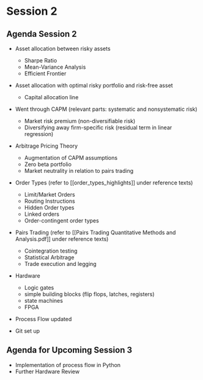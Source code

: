 # Session 2

## Agenda Session 2
- Asset allocation between risky assets
	- Sharpe Ratio
	- Mean-Variance Analysis
	- Efficient Frontier

- Asset allocation with optimal risky portfolio and risk-free asset
	- Capital allocation line

- Went through CAPM (relevant parts: systematic and nonsystematic risk)
	- Market risk premium (non-diversifiable risk)
	- Diversifying away firm-specific risk (residual term in linear regression)

- Arbitrage Pricing Theory
	- Augmentation of CAPM assumptions
	- Zero beta portfolio
	- Market neutrality in relation to pairs trading

- Order Types (refer to [[order_types_highlights]] under reference texts)
	- Limit/Market Orders
	- Routing Instructions
	- Hidden Order types
	- Linked orders
	- Order-contingent order types

- Pairs Trading (refer to [[Pairs Trading Quantitative Methods and Analysis.pdf]] under reference texts)
	- Cointegration testing
	- Statistical Arbitrage
	- Trade execution and legging

- Hardware
	- Logic gates
	-  simple building blocks (flip flops, latches, registers)
	- state machines
	- FPGA

- Process Flow updated

- Git set up

## Agenda for Upcoming Session 3
- Implementation of process flow in Python
- Further Hardware Review